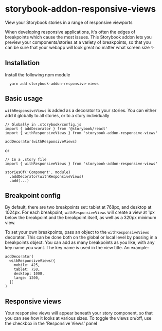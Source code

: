 # storybook-addon-responsive-views
View your Storybook stories in a range of responsive viewports

When developing responsive applications, it's often the edges of breakpoints which cause the most issues. This Storybook addon lets you preview your components/stories at a variety of breakpoints, so that you can be sure that your webapp will look great no matter what screen size ✨

## Installation
Install the following npm module

```
  yarn add storybook-addon-responsive-views
```


## Basic usage

`withResponsiveViews` is added as a decorator to your stories. You can either add it globally to all stories, or to a story individually

```
// Globally in .storybook/config.js
import { addDecorator } from '@storybook/react'
import { withResponsiveViews } from 'storybook-addon-responsive-views'

addDecorator(withResponsiveViews)
```

or

```
// In a .story file
import { withResponsiveViews } from 'storybook-addon-responsive-views'

storiesOf('Component', module)
  .addDecorator(withResponsiveViews)
  .add(...)
```

## Breakpoint config

By default, there are two breakpoints set: tablet at 768px, and desktop at 1024px. For each breakpoint, `withResponsiveViews` will create a view at 1px below the breakpoint and the breakpoint itself, as well as a 320px minimum view.

To set your own breakpoints, pass an object to the `withResponsiveViews` decorator. This can be done both on the global or local level by passing in a breakpoints object. You can add as many breakpoints as you like, with any key name you want. The key name is used in the view title. An example:

```
addDecorator(
  withResponsiveViews({
    mobile: 425,
    tablet: 750,
    desktop: 1000,
    large: 1200,  
  })
)
```

## Responsive views

Your responsive views will appear beneath your story component, so that you can see how it looks at various sizes. To toggle the views on/off, use the checkbox in the 'Responsive Views' panel
